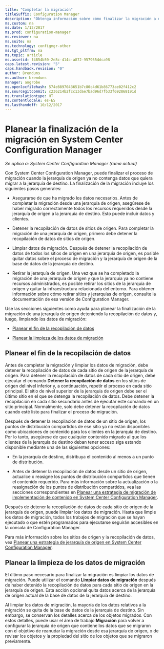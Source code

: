 ```yaml
---
title: "Completar la migración"
titleSuffix: Configuration Manager
description: "Obtenga información sobre cómo finalizar la migración a una jerarquía de destino de System Center Configuration Manager cuando la jerarquía de origen ya no contiene datos."
ms.custom: na
ms.date: 1/12/2017
ms.prod: configuration-manager
ms.reviewer: na
ms.suite: na
ms.technology: configmgr-other
ms.tgt_pltfrm: na
ms.topic: article
ms.assetid: f4854b50-2e8c-414c-a872-9579554dca98
caps.latest.revision: "5"
caps.handback.revision: "0"
author: Brenduns
ms.author: brenduns
manager: angrobe
ms.openlocfilehash: 574e8897043651b7c80c4d61b86773ae02f412c2
ms.sourcegitcommit: c236214b2fcc13dae7bad96d7fb33f692868191d
ms.translationtype: HT
ms.contentlocale: es-ES
ms.lasthandoff: 10/12/2017
---
```

# <a name="plan-to-complete-migration-in-system-center-configuration-manager"></a>Planear la finalización de la migración en System Center Configuration Manager

*Se aplica a: System Center Configuration Manager (rama actual)*

Con System Center Configuration Manager, puede finalizar el proceso de migración cuando la jerarquía de origen ya no contenga datos que quiera migrar a la jerarquía de destino. La finalización de la migración incluye los siguientes pasos generales:  

-   Asegurarse de que ha migrado los datos necesarios. Antes de completar la migración desde una jerarquía de origen, asegúrese de haber migrado correctamente todos los recursos requeridos desde la jerarquía de origen a la jerarquía de destino. Esto puede incluir datos y clientes.  

-   Detener la recopilación de datos de sitios de origen. Para completar la migración de una jerarquía de origen, primero debe detener la recopilación de datos de sitios de origen.  

-   Limpiar datos de migración. Después de detener la recopilación de datos de todos los sitios de origen en una jerarquía de origen, es posible quitar datos sobre el proceso de migración y la jerarquía de origen de la base de datos de la jerarquía de destino.  

-   Retirar la jerarquía de origen. Una vez que se ha completado la migración de una jerarquía de origen y que la jerarquía ya no contiene recursos administrados, es posible retirar los sitios de la jerarquía de origen y quitar la infraestructura relacionada del entorno. Para obtener información sobre cómo retirar sitios y jerarquías de origen, consulte la documentación de esa versión de Configuration Manager.  

Use las secciones siguientes como ayuda para planear la finalización de la migración de una jerarquía de origen deteniendo la recopilación de datos y, luego, limpiando los datos de migración:  

-   [Planear el fin de la recopilación de datos](#Plan_to_Stop_Data_Gath)  

-   [Planear la limpieza de los datos de migración](#Plan_to_clean_up)  

##  <a name="Plan_to_Stop_Data_Gath"></a> Planear el fin de la recopilación de datos  
 Antes de completar la migración y limpiar los datos de migración, debe detener la recopilación de datos de cada sitio de origen de la jerarquía de origen. Para detener la recopilación de datos de cada sitio de origen, debe ejecutar el comando **Detener la recopilación de datos** en los sitios de origen del nivel inferior y, a continuación, repetir el proceso en cada sitio principal. El sitio de nivel superior de la jerarquía de origen debe ser el último sitio en el que se detenga la recopilación de datos. Debe detener la recopilación en cada sitio secundario antes de ejecutar este comando en un sitio principal. Normalmente, solo debe detener la recopilación de datos cuando esté listo para finalizar el proceso de migración.  

 Después de detener la recopilación de datos de un sitio de origen, los puntos de distribución compartidos de ese sitio ya no están disponibles como ubicaciones de contenido para los clientes en la jerarquía de destino. Por lo tanto, asegúrese de que cualquier contenido migrado al que los clientes de la jerarquía de destino deban tener acceso siga estando disponible mediante una de las siguientes opciones:  

-   En la jerarquía de destino, distribuya el contenido al menos a un punto de distribución.  

-   Antes de detener la recopilación de datos desde un sitio de origen, actualice o reasigne los puntos de distribución compartidos que tienen el contenido requerido. Para más información sobre la actualización o la reasignación de los puntos de distribución compartidos, vea las secciones correspondientes en [Planear una estrategia de migración de implementación de contenido en System Center Configuration Manager](../../core/migration/planning-a-content-deployment-migration-strategy.md).  

Después de detener la recopilación de datos de cada sitio de origen de la jerarquía de origen, puede limpiar los datos de migración. Hasta que limpie los datos de migración, todos los trabajos de migración que se hayan ejecutado o que estén programados para ejecutarse seguirán accesibles en la consola de Configuration Manager.  

Para más información sobre los sitios de origen y la recopilación de datos, vea [Planear una estrategia de jerarquía de origen en System Center Configuration Manager](../../core/migration/planning-a-source-hierarchy-strategy.md).  

##  <a name="Plan_to_clean_up"></a> Planear la limpieza de los datos de migración  
 El último paso necesario para finalizar la migración es limpiar los datos de migración. Puede utilizar el comando **Limpiar datos de migración** después de haber detenido la recopilación de datos para cada sitio de origen en la jerarquía de origen. Esta acción opcional quita datos acerca de la jerarquía de origen actual de la base de datos de la jerarquía de destino.  

 Al limpiar los datos de migración, la mayoría de los datos relativos a la migración se quita de la base de datos de la jerarquía de destino. Sin embargo, se conservan los detalles acerca de los objetos migrados. Con estos detalles, puede usar el área de trabajo **Migración** para volver a configurar la jerarquía de origen que contiene los datos que se migraron con el objetivo de reanudar la migración desde esa jerarquía de origen, o de revisar los objetos y la propiedad del sitio de los objetos que se migraron previamente.  
